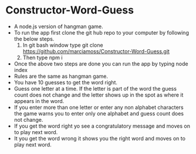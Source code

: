# Constructor-Word-Guess

* A node.js version of hangman game.
* To run the app first clone the git hub repo to your computer by following the below steps.
    1. In git bash window type git clone https://github.com/marciamoss/Constructor-Word-Guess.git
    2. Then type npm i
* Once the above two steps are done you can run the app by typing node index
* Rules are the same as hangman game. 
* You have 10  guesses to get the word right.
* Guess one letter at a time. If the letter is part of the word the guess count does not change and the letter shows    up in the spot as where it appears in the word.
* If you enter more than one letter or enter any non alphabet characters the game warns you to enter only one           alphabet and guess count does not change.
* If you get the word right yo see a congratulatory message and moves on to play next word.
* It you get the word wrong it shows you the right word and moves on to play next word. 
